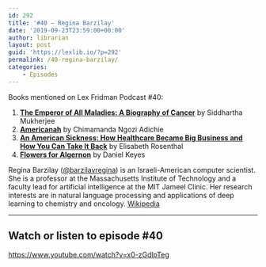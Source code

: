 ```yaml
---
id: 292
title: '#40 – Regina Barzilay'
date: '2019-09-23T23:59:00+00:00'
author: librarian
layout: post
guid: 'https://lexlib.io/?p=292'
permalink: /40-regina-barzilay/
categories:
    - Episodes
---
```


Books mentioned on Lex Fridman Podcast #40:

1. <b><a href="https://amzn.to/3hThsrE" target="_blank" rel="sponsored noopener noreferrer">The Emperor of All Maladies: A Biography of Cancer</a></b> by Siddhartha Mukherjee
2. <b><a href="https://amzn.to/3giosxK" target="_blank" rel="sponsored noopener noreferrer">Americanah</a></b> by Chimamanda Ngozi Adichie
3. <b><a href="https://amzn.to/3EmTVqK" target="_blank" rel="sponsored noopener noreferrer">An American Sickness: How Healthcare Became Big Business and How You Can Take It Back</a></b> by Elisabeth Rosenthal
4. <b><a href="https://amzn.to/3XitOtx" target="_blank" rel="sponsored noopener noreferrer">Flowers for Algernon</a></b> by Daniel Keyes

<!--more-->

Regina Barzilay ([@barzilayregina](https://twitter.com/barzilayregina)) is an Israeli-American computer scientist. She is a professor at the Massachusetts Institute of Technology and a faculty lead for artificial intelligence at the MIT Jameel Clinic. Her research interests are in natural language processing and applications of deep learning to chemistry and oncology. [Wikipedia](https://en.wikipedia.org/wiki/Regina_Barzilay)

- - - - - -

## Watch or listen to episode #40

<https://www.youtube.com/watch?v=x0-zGdlpTeg>